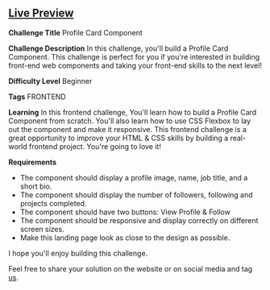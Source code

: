 ## [Live Preview](https://sahilatahar.github.io/Front-End-Challenges/profile-card-component/)

**Challenge Title**
Profile Card Component

**Challenge Description**
In this challenge, you'll build a Profile Card Component. This challenge is perfect for you if you're interested in building front-end web components and taking your front-end skills to the next level!

**Difficulty Level**
Beginner

**Tags**
FRONTEND

**Learning**
In this frontend challenge, You'll learn how to build a Profile Card Component from scratch. You'll also learn how to use CSS Flexbox to lay out the component and make it responsive. This frontend challenge is a great opportunity to improve your HTML & CSS skills by building a real-world frontend project. You're going to love it!

**Requirements**

- The component should display a profile image, name, job title, and a short bio.
- The component should display the number of followers, following and projects completed.
- The component should have two buttons: View Profile & Follow
- The component should be responsive and display correctly on different screen sizes.
- Make this landing page look as close to the design as possible.

I hope you'll enjoy building this challenge.

Feel free to share your solution on the website or on social media and tag [us](https://twitter.com/FrontendProHQ).
